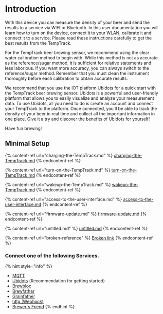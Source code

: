 # Introduction



With this device you can measure the density of your beer and send the results to a service via WIFI or Bluetooth. In this user documentation you will learn how to turn on the device, connect it to your WLAN, calibrate it and connect it to a service. Please read these instructions carefully to get the best results from the TempTrack.

For the TempTrack beer brewing sensor, we recommend using the clear water calibration method to begin with. While this method is not as accurate as the reference/sugar method, it is sufficient for relative statements and less laborious. If you want more accuracy, you can always switch to the reference/sugar method. Remember that you must clean the instrument thoroughly before each calibration to obtain accurate results.

We recommend that you use the IOT platform Ubidots for a quick start with the TempTrack beer brewing sensor. Ubidots is a powerful and user-friendly platform that allows you to easily visualize and analyze your measurement data. To use Ubidots, all you need to do is create an account and connect your TempTrack to the platform. Once connected, you'll be able to track the density of your beer in real time and collect all the important information in one place. Give it a try and discover the benefits of Ubidots for yourself!

Have fun brewing!

## Minimal Setup

{% content-ref url="charging-the-TempTrack.md" %}
[charging-the-TempTrack.md](charging-the-TempTrack.md)
{% endcontent-ref %}

{% content-ref url="turn-on-the-TempTrack.md" %}
[turn-on-the-TempTrack.md](turn-on-the-TempTrack.md)
{% endcontent-ref %}

{% content-ref url="wakeup-the-TempTrack.md" %}
[wakeup-the-TempTrack.md](wakeup-the-TempTrack.md)
{% endcontent-ref %}

{% content-ref url="access-to-the-user-interface.md" %}
[access-to-the-user-interface.md](access-to-the-user-interface.md)
{% endcontent-ref %}

{% content-ref url="firmware-update.md" %}
[firmware-update.md](firmware-update.md)
{% endcontent-ref %}

{% content-ref url="untitled.md" %}
[untitled.md](untitled.md)
{% endcontent-ref %}

{% content-ref url="broken-reference" %}
[Broken link](broken-reference)
{% endcontent-ref %}

### Connect one of the following Services.

{% hint style="info" %}
* [MQTT](connect\_to\_mqtt.md)
* [Ubidots](broken-reference) (Recommendation for getting started)
* [Brewblox](broken-reference)
* [Brewfather](broken-reference)
* [Grainfather](broken-reference)
* [http (Webhook)](connect\_to\_http.md)
* [Brewer´s Friend](broken-reference)
{% endhint %}
